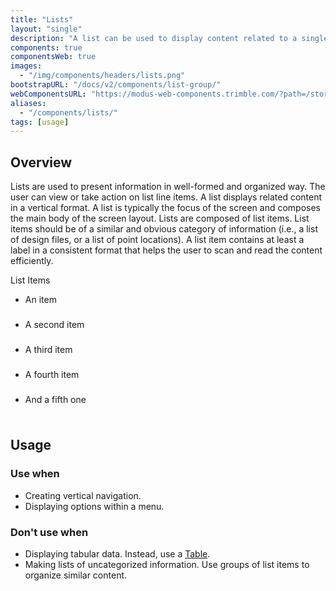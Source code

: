 ```yaml
---
title: "Lists"
layout: "single"
description: "A list can be used to display content related to a single subject."
components: true
componentsWeb: true
images:
  - "/img/components/headers/lists.png"
bootstrapURL: "/docs/v2/components/list-group/"
webComponentsURL: "https://modus-web-components.trimble.com/?path=/story/components-list--default"
aliases:
  - "/components/lists/"
tags: [usage]
---
```


<style>
.list-group {
  max-width: 400px;
}
.list-group .list-group-item {
  height: 40px;
  min-height: 40px;
}
.list-group-lg .list-group-item {
  height: 48px;
  min-height: 48px;
}
</style>

## Overview

Lists are used to present information in well-formed and organized way. The user can view or take action on list line items. A list displays related content in a vertical format. A list is typically the focus of the screen and composes the main body of the screen layout. Lists are composed of list items. List items should be of a similar and obvious category of information (i.e., a list of design files, or a list of point locations). A list item contains at least a label in a consistent format that helps the user to scan and read the content efficiently.

<div class="h6" id="list-items">List Items</div>
<ul class="list-group">
  <li class="list-group-item active">An item</li>
  <li class="list-group-item list-group-item-action">A second item</li>
  <li class="list-group-item list-group-item-action">A third item</li>
  <li class="list-group-item list-group-item-action">A fourth item</li>
  <li class="list-group-item list-group-item-action">And a fifth one</li>
</ul>

## Usage

### Use when

- Creating vertical navigation.
- Displaying options within a menu.

### Don't use when

- Displaying tabular data. Instead, use a [Table](/components/web/tables/).
- Making lists of uncategorized information. Use groups of list items to organize similar content.
